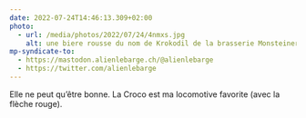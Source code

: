 ```yaml
---
date: 2022-07-24T14:46:13.309+02:00
photo:
  - url: /media/photos/2022/07/24/4nmxs.jpg
    alt: une biere rousse du nom de Krokodil de la brasserie Monsteiner de Davos. Sur l'étiquette figure une locomotive Crocodile. En arrière plan, les montagnes du Parc Ela aux Grisons
mp-syndicate-to:
  - https://mastodon.alienlebarge.ch/@alienlebarge
  - https://twitter.com/alienlebarge
---
```

Elle ne peut qu’être bonne.
La Croco est ma locomotive favorite (avec la flèche rouge).
